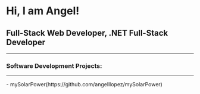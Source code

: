 <h1>Hi, I am Angel!</h1>
<h2>Full-Stack Web Developer, .NET Full-Stack Developer</h2>
<hr />
<h3>Software Development Projects:</h3>
<hr />
- mySolarPower(https://github.com/angelllopez/mySolarPower)




